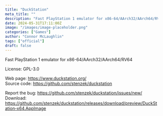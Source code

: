 ```yaml
---
title: "DuckStation"
meta_title: ""
description: "Fast PlayStation 1 emulator for x86-64/AArch32/AArch64/RV64"
date: 2024-05-31T17:11:00Z
image: "/images/image-placeholder.png"
categories: ["Games"]
author: "Connor McLaughlin"
tags: ["official"]
draft: false
---
```


Fast PlayStation 1 emulator for x86-64/AArch32/AArch64/RV64

License: GPL-3.0

Web page: https://www.duckstation.org/  
Source code: https://github.com/stenzek/duckstation

Report the bug: https://github.com/stenzek/duckstation/issues/new/  
Download: https://github.com/stenzek/duckstation/releases/download/preview/DuckStation-x64.AppImage
